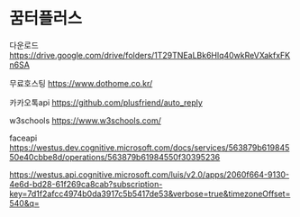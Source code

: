 # 꿈터플러스
 다운로드
 https://drive.google.com/drive/folders/1T29TNEaLBk6Hlq40wkReVXakfxFKn6SA

무료호스팅
https://www.dothome.co.kr/

카카오톡api
https://github.com/plusfriend/auto_reply

w3schools
https://www.w3schools.com/


faceapi
https://westus.dev.cognitive.microsoft.com/docs/services/563879b61984550e40cbbe8d/operations/563879b61984550f30395236



https://westus.api.cognitive.microsoft.com/luis/v2.0/apps/2060f664-9130-4e6d-bd28-61f269ca8cab?subscription-key=7d1f2afcc4974b0da3917c5b5417de53&verbose=true&timezoneOffset=540&q=
